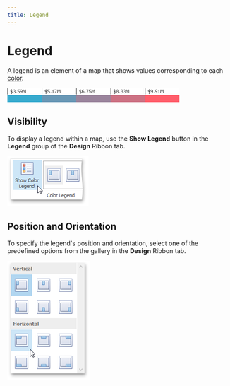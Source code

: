 ```yaml
---
title: Legend
---
```

# Legend
A legend is an element of a map that shows values corresponding to each [color](map-coloring.md).

![ChoroplethMap_Legend](../../../../images/img22232.png)

## Visibility
To display a legend within a map, use the **Show Legend** button in the **Legend** group of the **Design** Ribbon tab.

![ChoroplethMap_ShowLegend_Ribbon](../../../../images/img22233.png)

## Position and Orientation
To specify the legend's position and orientation, select one of the predefined options from the gallery in the **Design** Ribbon tab.

![Map_LegendPosition_Ribbon](../../../../images/img22236.png)